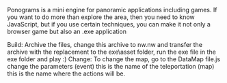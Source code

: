 Ponograms is a mini engine for panoramic applications including games. If you want to do more than explore the area, then you need to know JavaScript, but if you use certain techniques, you can make it not only a browser game but also an .exe application

Build:
Archive the files, change this archive to nw.nw and transfer the archive with the replacement to the exe\asset folder, run the exe file in the exe folder and play :)
Change:
To change the map, go to the DataMap file.js change the parameters (event) this is the name of the teleportation (map) this is the name where the actions will be.